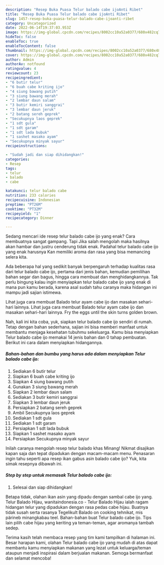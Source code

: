 ```yaml
---
description: "Resep Buka Puasa Telur balado cabe ijoAnti Ribet"
title: "Resep Buka Puasa Telur balado cabe ijoAnti Ribet"
slug: 1457-resep-buka-puasa-telur-balado-cabe-ijoanti-ribet
category: Uncategorized
date: 2022-06-14T19:37:03.953Z
image: https://img-global.cpcdn.com/recipes/8002cc10a52a0377/680x482cq70/telur-balado-cabe-ijo-foto-resep-utama.jpg
hideToc: false
enableToc: true
enableTocContent: false
thumbnail: https://img-global.cpcdn.com/recipes/8002cc10a52a0377/680x482cq70/telur-balado-cabe-ijo-foto-resep-utama.jpg
cover: https://img-global.cpcdn.com/recipes/8002cc10a52a0377/680x482cq70/telur-balado-cabe-ijo-foto-resep-utama.jpg
author: Admin
authorAv: notfound
ratingvalue: 4
reviewcount: 23
recipeingredient:
- "6 butir telur"
- "6 buah cabe kriting ijo"
- "4 siung bawang putih"
- "3 siung bawang merah"
- "2 lembar daun salam"
- "3 butir kemiri sanggrai"
- "3 lembar daun jeruk"
- "2 batang sereh geprek"
- "Secukupnya laos geprek"
- "1 sdt gula"
- "1 sdt garam"
- "1 sdt lada bubuk"
- "1 sashet masako ayam"
- "Secukupnya minyak sayur"
recipeinstructions:

- "Sudah jadi dan siap dihidangkan!"
categories:
- Resep
tags:
- telur
- balado
- cabe

katakunci: telur balado cabe 
nutrition: 233 calories
recipecuisine: Indonesian
preptime: "PT26M"
cooktime: "PT32M"
recipeyield: "1"
recipecategory: Dinner

---
```



Sedang mencari ide resep telur balado cabe ijo yang enak? Cara membuatnya sangat gampang. Tapi Jika salah mengolah maka hasilnya akan hambar dan justru cenderung tidak enak. Padahal telur balado cabe ijo yang enak harusnya Kan memiliki aroma dan rasa yang bisa memancing selera kita.


Ada beberapa hal yang sedikit banyak berpengaruh terhadap kualitas rasa dari telur balado cabe ijo, pertama dari jenis bahan, kemudian pemilihan bahan segar dan bagus, hingga cara membuat dan menghidangkannya. Tak perlu bingung kalau ingin menyiapkan telur balado cabe ijo yang enak di mana pun kamu berada, karena asal sudah tahu caranya maka hidangan ini mampu jadi sajian istimewa.

Lihat juga cara membuat Balado telur ayam cabe ijo dan masakan sehari-hari lainnya. Lihat juga cara membuat Balado telur ayam cabe ijo dan masakan sehari-hari lainnya. Fry the eggs until the skin turns golden brown.


Nah, kali ini kita coba, yuk, siapkan telur balado cabe ijo sendiri di rumah. Tetap dengan bahan sederhana, sajian ini bisa memberi manfaat untuk membantu menjaga kesehatan tubuhmu sekeluarga. Kamu bisa menyiapkan Telur balado cabe ijo memakai 14 jenis bahan dan 0 tahap pembuatan. Berikut ini cara dalam menyiapkan hidangannya.

<!--inarticleads1-->

##### Bahan-bahan dan bumbu yang harus ada dalam menyiapkan Telur balado cabe ijo:

1. Sediakan 6 butir telur
1. Siapkan 6 buah cabe kriting ijo
1. Siapkan 4 siung bawang putih
1. Gunakan 3 siung bawang merah
1. Siapkan 2 lembar daun salam
1. Sediakan 3 butir kemiri sanggrai
1. Siapkan 3 lembar daun jeruk
1. Persiapkan 2 batang sereh geprek
1. Ambil Secukupnya laos geprek
1. Sediakan 1 sdt gula
1. Sediakan 1 sdt garam
1. Persiapkan 1 sdt lada bubuk
1. Siapkan 1 sashet masako ayam
1. Persiapkan Secukupnya minyak sayur


Inilah caranya mengolah resep telur balado khas Minang! Nikmat disajikan kapan saja dan tepat dipadukan dengan macam-macam menu. Penasaran ingin tahu seperti apa resep ikan gabus asin balado cabe ijo? Yuk, kita simak resepnya dibawah ini. 

<!--inarticleads2-->

##### Step by step untuk memasak Telur balado cabe ijo:


1. Selesai dan siap dihidangkan!

Betapa tidak, olahan ikan asin yang dipadu dengan sambal cabe ijo yang. Telur Balado Hijau, wanitaindonesia.co - Telur Balado Hijau ialah ragam hidangan telur yang dipadukan dengan rasa pedas cabe hijau. Buatnya tidak susah serta rasanya Tegelikult Balado on cooking tehnikat, mis pärineb minangkabau teel. Bahan-bahan buat Telur balado cabe ijo. Tips lain pilih cabe hijau yang keriting ya teman-teman, agar aromanya tambah sedep. 

Terima kasih telah membaca resep yang tim kami tampilkan di halaman ini. Besar harapan kami, olahan Telur balado cabe ijo yang mudah di atas dapat membantu kamu menyiapkan makanan yang lezat untuk keluarga/teman ataupun menjadi inspirasi dalam berjualan makanan. Semoga bermanfaat dan selamat mencoba!
